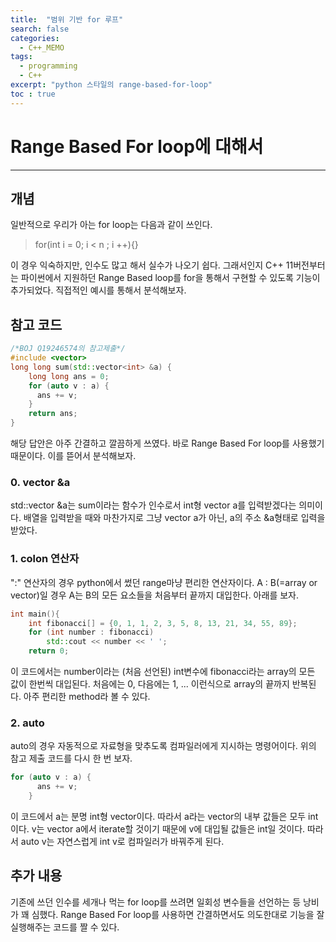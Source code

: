 ```yaml
---
title:  "범위 기반 for 루프"
search: false
categories: 
  - C++_MEMO
tags:
  - programming
  - C++
excerpt: "python 스타일의 range-based-for-loop"
toc : true
---
```


# Range Based For loop에 대해서
___

## 개념
일반적으로 우리가 아는 for loop는 다음과 같이 쓰인다.  
> for(int i = 0; i < n ; i ++){}  

이 경우 익숙하지만, 인수도 많고 해서 실수가 나오기 쉽다. 그래서인지 C++ 11버전부터는 파이썬에서 지원하던 Range Based loop를 for을 통해서 구현할 수 있도록 기능이 추가되었다. 직접적인 예시를 통해서 분석해보자. 


## 참고 코드

```cpp
/*BOJ Q19246574의 참고제출*/
#include <vector>
long long sum(std::vector<int> &a) {
	long long ans = 0;
    for (auto v : a) {
      ans += v;
    }
	return ans;
}
```
해당 답안은 아주 간결하고 깔끔하게 쓰였다. 바로 Range Based For loop를 사용했기 때문이다. 이를 뜯어서 분석해보자.

### 0. vector<int> &a
std::vector<int> &a는 sum이라는 함수가 인수로서 int형 vector a를 입력받겠다는 의미이다. 배열을 입력받을 때와 마찬가지로 그냥 vector a가 아닌, a의 주소 &a형태로 입력을 받았다.

### 1. colon 연산자
":" 연산자의 경우 python에서 썼던 range마냥 편리한 연산자이다. A : B(=array or vector)일 경우 A는 B의 모든 요소들을 처음부터 끝까지 대입한다. 아래를 보자. 

```cpp
int main(){
    int fibonacci[] = {0, 1, 1, 2, 3, 5, 8, 13, 21, 34, 55, 89};
    for (int number : fibonacci)
        std::cout << number << ' ';
    return 0;
```
이 코드에서는 number이라는 (처음 선언된) int변수에 fibonacci라는 array의 모든 값이 한번씩 대입된다. 처음에는 0, 다음에는 1, ... 이런식으로 array의 끝까지 반복된다. 아주 편리한 method라 볼 수 있다.

### 2. auto
auto의 경우 자동적으로 자료형을 맞추도록 컴파일러에게 지시하는 명령어이다. 위의 참고 제출 코드를 다시 한 번 보자.

```cpp
for (auto v : a) {
      ans += v;
    }
```
이 코드에서 a는 분명 int형 vector이다. 따라서 a라는 vector의 내부 값들은 모두 int이다. v는 vector a에서 iterate할 것이기 때문에 v에 대입될 값들은 int일 것이다. 따라서 auto v는 자연스럽게 int v로 컴파일러가 바꿔주게 된다.

## 추가 내용  
기존에 쓰던 인수를 세개나 먹는 for loop를 쓰려면 일회성 변수들을 선언하는 등 낭비가 꽤 심했다. Range Based For loop를 사용하면 간결하면서도 의도한대로 기능을 잘 실행해주는 코드를 짤 수 있다.